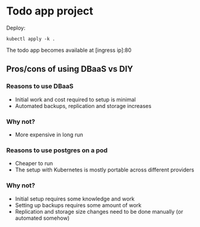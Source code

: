 # Todo app project

Deploy:
```
kubectl apply -k .
```

The todo app becomes available at [ingress ip]:80

## Pros/cons of using DBaaS vs DIY

### Reasons to use DBaaS
- Initial work and cost required to setup is minimal
- Automated backups, replication and storage increases
### Why not?
- More expensive in long run

### Reasons to use postgres on a pod
- Cheaper to run
- The setup with Kubernetes is mostly portable across different providers
### Why not?
- Initial setup requires some knowledge and work
- Setting up backups requires some amount of work
- Replication and storage size changes need to be done manually (or automated somehow)
